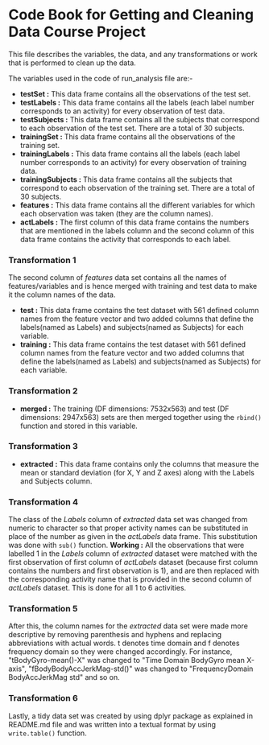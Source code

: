 # Code Book for Getting and Cleaning Data Course Project  
This file describes the variables, the data, and any transformations or work that is performed to clean up the data.  

The variables used in the code of run_analysis file are:-
- **testSet :** This data frame contains all the observations of the test set.
- **testLabels :** This data frame contains all the labels (each label number corresponds to an activity) for every observation of test data.
- **testSubjects :** This data frame contains all the subjects that correspond to each observation of the test set. There are a total of 30 subjects.
- **trainingSet :** This data frame contains all the observations of the training set.
- **trainingLabels :** This data frame contains all the labels (each label number corresponds to an activity) for every observation of training data.
- **trainingSubjects :** This data frame contains all the subjects that correspond to each observation of the training set. There are a total of 30 subjects.
- **features :** This data frame contains all the different variables for which each observation was taken (they are the column names).
- **actLabels :** The first column of this data frame contains the numbers that are mentioned in the labels column and the second column of this data frame contains the activity that corresponds to each label.  

### Transformation 1

The second column of *features* data set contains all the names of features/variables and is hence merged with training and test data to make it the column names of the data.  

- **test :** This data frame contains the test dataset with 561 defined column names from the feature vector and two added columns that define the labels(named as Labels) and subjects(named as Subjects) for each variable.
- **training :** This data frame contains the test dataset with 561 defined column names from the feature vector and two added columns that define the labels(named as Labels) and subjects(named as Subjects) for each variable.

### Transformation 2 

- **merged :** The training (DF dimensions: 7532x563) and test (DF dimensions: 2947x563) sets are then merged together using the ```rbind()``` function and stored in this variable.

### Transformation 3  

- **extracted :** This data frame contains only the columns that measure the mean or standard deviation (for X, Y and Z axes) along with the Labels and Subjects column.  

### Transformation 4
The class of the *Labels* column of *extracted* data set was changed from numeric to character so that proper activity names can be substituted in place of the number as given in the *actLabels* data frame. This substitution was done with ```sub()``` function. **Working :** All the observations that were labelled 1 in the *Labels* column of *extracted* dataset were matched with the first observation of first column of *actLabels* dataset (because first column contains the numbers and first observation is 1), and are then replaced with the corresponding activity name that is provided in the second column of *actLabels* dataset. This is done for all 1 to 6 activities.  

### Transformation 5
After this, the column names for the *extracted* data set were made more descriptive by removing parenthesis and hyphens and replacing abbreviations with actual words. t denotes time domain and f denotes frequency domain so they were changed accordingly. For instance, "tBodyGyro-mean()-X" was changed to "Time Domain BodyGyro mean X-axis", "fBodyBodyAccJerkMag-std()" was changed to "FrequencyDomain BodyAccJerkMag std" and so on.  

### Transformation 6
Lastly, a tidy data set was created by using dplyr package as explained in README.md file and was written into a textual format by using ```write.table()``` function.